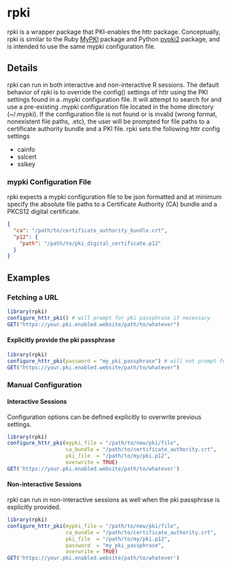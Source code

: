 # rpki
rpki is a wrapper package that PKI-enables the httr package. Conceptually, rpki is similar to the Ruby [MyPKI](https://github.com/nbgallery/mypki) package and Python [pypki2](https://github.com/nbgallery/pypki2) package, and is intended to use the same mypki configuration file.

## Details
rpki can run in both interactive and non-interactive R sessions. The default behavior of rpki is to override the config() settings of httr using the PKI settings found in a .mypki configuration file. It will attempt to search for and use a pre-existing .mypki configuration file located in the home directory (~/.mypki). If the configuration file is not found or is invalid (wrong format, nonexistent file paths, .etc), the user will be prompted for file paths to a certificate authority bundle and a PKI file. rpki sets the following httr config settings
* cainfo
* sslcert
* sslkey

### mypki Configuration File
rpki expects a mypki configuration file to be json formatted and at minimum specify the absolute file paths to a Certificate Authority (CA) bundle and a PKCS12 digital certificate.
```json
{
  "ca": "/path/to/certificate_authority_bundle.crt",
  "p12": {
    "path": "/path/to/pki_digital_certificate.p12"
  }
}
```

## Examples
### Fetching a URL
```r
library(rpki)
configure_httr_pki() # will prompt for pki passphrase if necessary
GET("https://your.pki.enabled.website/path/to/whatever")
```
#### Explicitly provide the pki passphrase
```r
library(rpki)
configure_httr_pki(password = "my_pki_passphrase") # will not prompt for pki passphrase
GET("https://your.pki.enabled.website/path/to/whatever")
```
### Manual Configuration
#### Interactive Sessions
Configuration options can be defined explicitly to overwrite previous settings.
```r
library(rpki)
configure_httr_pki(mypki_file = "/path/to/new/pki/file",
                   ca_bundle = "/path/to/certificate_authority.crt",
                   pki_file  = "/path/to/my/pki.p12",
                   overwrite = TRUE)
GET('https://your.pki.enabled.website/path/to/whatever')
```
#### Non-interactive Sessions
rpki can run in non-interactive sessions as well when the pki passphrase is explicitly provided.
```r
library(rpki)
configure_httr_pki(mypki_file = "/path/to/new/pki/file",
                   ca_bundle = "/path/to/certificate_authority.crt",
                   pki_file  = "/path/to/my/pki.p12",
                   password  = "my_pki_passphrase",
                   overwrite = TRUE)
GET('https://your.pki.enabled.website/path/to/whatever')
```
